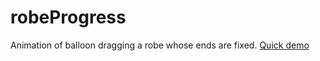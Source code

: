 # robeProgress
Animation of balloon dragging a robe whose ends are fixed.
[Quick demo](https://mycolaanikeiev.github.io/robe_progress/)
